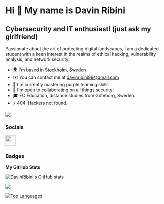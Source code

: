 Hi 👋 My name is Davin Ribini
=================================

Cybersecurity and IT enthusiast! (just ask my girlfriend)
----------------------------------

Passionate about the art of protecting digital landscapes, I am a dedicated student with a keen interest in the realms of ethical hacking, vulnerability analysis, and network security.

* 🌍  I'm based in Stockholm, Sweden
* ✉️  You can contact me at [davinribini99@gmail.com](mailto:davinribini99@gmail.com)
* 🧠  I'm currently mastering purple teaming skills
* 🤝  I'm open to collaborating on all things security!
* 🎓  EC Education, distance studies from Göteborg, Sweden.
* ⚡  404: Hackers not found.

<a href="https://www.github.com/davinribini" target="_blank" rel="noreferrer"><img
src="https://img.shields.io/github/followers/davinribini?logo=github&style=for-the-badge&color=0891b2&labelColor=1c1917" /></a>

### Socials

<p align="left"> <a href="https://se.linkedin.com/in/davin-ribini" target="_blank" rel="noreferrer"><img src="https://raw.githubusercontent.com/danielcranney/readme-generator/main/public/icons/socials/linkedin.svg" width="32" height="32" /></a> </p>

### Badges

<b>My GitHub Stats</b>

<a href="http://www.github.com/davinribini"><img src="https://github-readme-stats.vercel.app/api?username=DavinRibini&show_icons=true&hide=&count_private=true&title_color=0891b2&text_color=ffffff&icon_color=0891b2&bg_color=1c1917&hide_border=true&show_icons=true" alt="DavinRibini's GitHub stats" /></a>

<a href="http://www.github.com/davinribini"><img src="https://github-readme-streak-stats.herokuapp.com/?user=davinribini&stroke=ffffff&background=1c1917&ring=0891b2&fire=0891b2&currStreakNum=ffffff&currStreakLabel=0891b2&sideNums=ffffff&sideLabels=ffffff&dates=ffffff&hide_border=true" /></a>

<a href="https://github.com/davinribini" align="left"><img src="https://github-readme-stats.vercel.app/api/top-langs/?username=davinribini&langs_count=10&title_color=0891b2&text_color=ffffff&icon_color=0891b2&bg_color=1c1917&hide_border=true&locale=en&custom_title=Top%20%Languages" alt="Top Languages" /></a>
